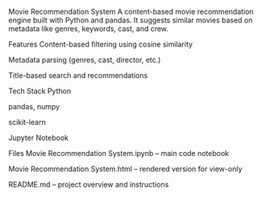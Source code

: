 Movie Recommendation System
A content-based movie recommendation engine built with Python and pandas. It suggests similar movies based on metadata like genres, keywords, cast, and crew.

Features
Content-based filtering using cosine similarity

Metadata parsing (genres, cast, director, etc.)

Title-based search and recommendations

Tech Stack
Python

pandas, numpy

scikit-learn

Jupyter Notebook

Files
Movie Recommendation System.ipynb – main code notebook

Movie Recommendation System.html – rendered version for view-only

README.md – project overview and instructions

